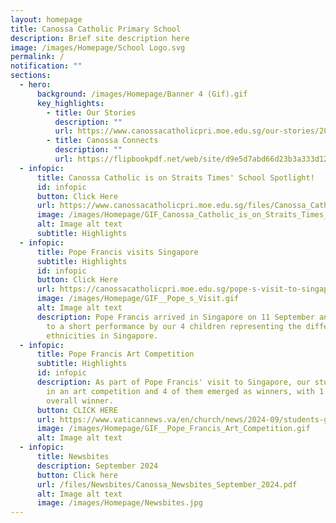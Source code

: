 ```yaml
---
layout: homepage
title: Canossa Catholic Primary School
description: Brief site description here
image: /images/Homepage/School Logo.svg
permalink: /
notification: ""
sections:
  - hero:
      background: /images/Homepage/Banner 4 (Gif).gif
      key_highlights:
        - title: Our Stories
          description: ""
          url: https://www.canossacatholicpri.moe.edu.sg/our-stories/2024-events/2024-events/
        - title: Canossa Connects
          description: ""
          url: https://flipbookpdf.net/web/site/d9e5d7abd66d23b3a333d124f5ccf502636c7bba202408.pdf.html
  - infopic:
      title: Canossa Catholic is on Straits Times' School Spotlight!
      id: infopic
      button: Click Here
      url: https://www.canossacatholicpri.moe.edu.sg/files/Canossa_Catholic_is_on_Straits_Times__School_Spotlight.pdf
      image: /images/Homepage/GIF_Canossa_Catholic_is_on_Straits_Times__School_Spotlight_.gif
      alt: Image alt text
      subtitle: Highlights
  - infopic:
      title: Pope Francis visits Singapore
      subtitle: Highlights
      id: infopic
      button: Click Here
      url: https://canossacatholicpri.moe.edu.sg/pope-s-visit-to-singapore/
      image: /images/Homepage/GIF__Pope_s_Visit.gif
      alt: Image alt text
      description: Pope Francis arrived in Singapore on 11 September and was treated
        to a short performance by our 4 children representing the different
        ethnicities in Singapore.
  - infopic:
      title: Pope Francis Art Competition
      subtitle: Highlights
      id: infopic
      description: As part of Pope Francis' visit to Singapore, our students took part
        in an art competition and 4 of them emerged as winners, with 1 child the
        overall winner.
      button: CLICK HERE
      url: https://www.vaticannews.va/en/church/news/2024-09/students-greets-pope-francis-singapore-art.html?fbclid=IwZXh0bgNhZW0CMTEAAR0ADBW0z4JM_QXllj3Y9Ys6lwCdS-q348NNQ4AmO2IYI0NamR6dB0qILLw_aem_Ux7xeAPuYi8JZWQWTsXu7A&ai=
      image: /images/Homepage/GIF__Pope_Francis_Art_Competition.gif
      alt: Image alt text
  - infopic:
      title: Newsbites
      description: September 2024
      button: Click here
      url: /files/Newsbites/Canossa_Newsbites_September_2024.pdf
      alt: Image alt text
      image: /images/Homepage/Newsbites.jpg
---
```

